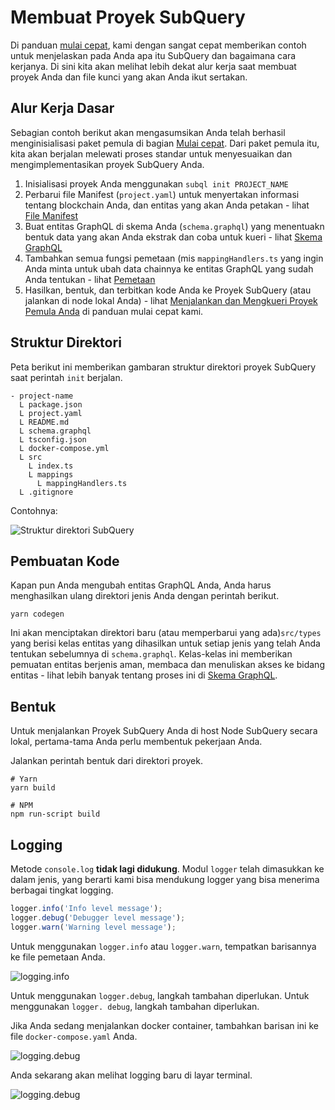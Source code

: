 # Membuat Proyek SubQuery

Di panduan [mulai cepat](/quickstart/quickstart.md), kami dengan sangat cepat memberikan contoh untuk menjelaskan pada Anda apa itu SubQuery dan bagaimana cara kerjanya. Di sini kita akan melihat lebih dekat alur kerja saat membuat proyek Anda dan file kunci yang akan Anda ikut sertakan.

## Alur Kerja Dasar

Sebagian contoh berikut akan mengasumsikan Anda telah berhasil menginisialisasi paket pemula di bagian [Mulai cepat](../quickstart/quickstart.md). Dari paket pemula itu, kita akan berjalan melewati proses standar untuk menyesuaikan dan mengimplementasikan proyek SubQuery Anda.

1. Inisialisasi proyek Anda menggunakan `subql init PROJECT_NAME`
2. Perbarui file Manifest (`project.yaml`) untuk menyertakan informasi tentang blockchain Anda, dan entitas yang akan Anda petakan - lihat [File Manifest](./manifest.md)
3. Buat entitas GraphQL di skema Anda (`schema.graphql`) yang menentuakn bentuk data yang akan Anda ekstrak dan coba untuk kueri - lihat [Skema GraphQL](./graphql.md)
4. Tambahkan semua fungsi pemetaan (mis `mappingHandlers.ts` yang ingin Anda minta untuk ubah data chainnya ke entitas GraphQL yang sudah Anda tentukan - lihat [Pemetaan](./mapping.md)
5. Hasilkan, bentuk, dan terbitkan kode Anda ke Proyek SubQuery (atau jalankan di node lokal Anda) - lihat [Menjalankan dan Mengkueri Proyek Pemula Anda](./quickstart.md#running-and-querying-your-starter-project) di panduan mulai cepat kami.

## Struktur Direktori

Peta berikut ini memberikan gambaran struktur direktori proyek SubQuery saat perintah `init` berjalan.

```
- project-name
  L package.json
  L project.yaml
  L README.md
  L schema.graphql
  L tsconfig.json
  L docker-compose.yml
  L src
    L index.ts
    L mappings
      L mappingHandlers.ts
  L .gitignore
```

Contohnya:

![Struktur direktori SubQuery](/assets/img/subQuery_directory_stucture.png)

## Pembuatan Kode

Kapan pun Anda mengubah entitas GraphQL Anda, Anda harus menghasilkan ulang direktori jenis Anda dengan perintah berikut.

```
yarn codegen
```

Ini akan menciptakan direktori baru (atau memperbarui yang ada)`src/types` yang berisi kelas entitas yang dihasilkan untuk setiap jenis yang telah Anda tentukan sebelumnya di `schema.graphql`. Kelas-kelas ini memberikan pemuatan entitas berjenis aman, membaca dan menuliskan akses ke bidang entitas - lihat lebih banyak tentang proses ini di [Skema GraphQL](./graphql.md).

## Bentuk

Untuk menjalankan Proyek SubQuery Anda di host Node SubQuery secara lokal, pertama-tama Anda perlu membentuk pekerjaan Anda.

Jalankan perintah bentuk dari direktori proyek.

```shell
# Yarn
yarn build

# NPM
npm run-script build
```

## Logging

Metode `console.log` **tidak lagi didukung**. Modul `logger` telah dimasukkan ke dalam jenis, yang berarti kami bisa mendukung logger yang bisa menerima berbagai tingkat logging.

```typescript
logger.info('Info level message');
logger.debug('Debugger level message');
logger.warn('Warning level message');
```

Untuk menggunakan `logger.info` atau `logger.warn`, tempatkan barisannya ke file pemetaan Anda.

![logging.info](/assets/img/logging_info.png)

Untuk menggunakan `logger.debug`, langkah tambahan diperlukan. Untuk menggunakan `logger. debug`, langkah tambahan diperlukan.

Jika Anda sedang menjalankan docker container, tambahkan barisan ini ke file `docker-compose.yaml` Anda.

![logging.debug](/assets/img/logging_debug.png)

Anda sekarang akan melihat logging baru di layar terminal.

![logging.debug](/assets/img/subquery_logging.png)
